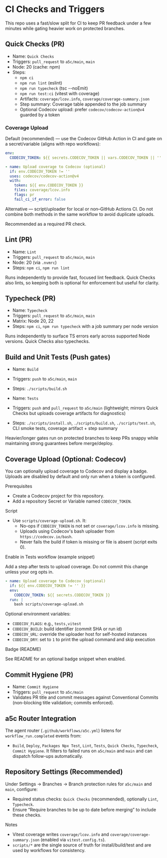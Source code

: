 # CI Checks and Triggers

This repo uses a fast/slow split for CI to keep PR feedback under a few minutes while gating heavier work on protected branches.

## Quick Checks (PR)

- Name: `Quick Checks`
- Triggers: `pull_request` to `a5c/main`, `main`
- Node: 20 (cache: npm)
- Steps:
  - `npm ci`
  - `npm run lint` (eslint)
  - `npm run typecheck` (tsc --noEmit)
  - `npm run test:ci` (vitest with coverage)
  - Artifacts: `coverage/lcov.info`, `coverage/coverage-summary.json`
  - Step summary: Coverage table appended to the job summary
  - Optional Codecov upload: prefer `codecov/codecov-action@v4` guarded by a token

### Coverage Upload

Default (recommended) — use the Codecov GitHub Action in CI and gate on a secret/variable (aligns with repo workflows):

```yaml
env:
  CODECOV_TOKEN: ${{ secrets.CODECOV_TOKEN || vars.CODECOV_TOKEN || '' }}

- name: Upload coverage to Codecov (optional)
  if: env.CODECOV_TOKEN != ''
  uses: codecov/codecov-action@v4
  with:
    token: ${{ env.CODECOV_TOKEN }}
    files: coverage/lcov.info
    flags: pr
    fail_ci_if_error: false
```

Alternative — script/uploader for local or non–GitHub Actions CI. Do not combine both methods in the same workflow to avoid duplicate uploads.

Recommended as a required PR check.

## Lint (PR)

- Name: `Lint`
- Triggers: `pull_request` to `a5c/main`, `main`
- Node: 20 (via `.nvmrc`)
- Steps: `npm ci`, `npm run lint`

Runs independently to provide fast, focused lint feedback. Quick Checks also lints, so keeping both is optional for enforcement but useful for clarity.

## Typecheck (PR)

- Name: `Typecheck`
- Triggers: `pull_request` to `a5c/main`, `main`
- Matrix: Node 20, 22
- Steps: `npm ci`, `npm run typecheck` with a job summary per node version

Runs independently to surface TS errors early across supported Node versions. Quick Checks also typechecks.

## Build and Unit Tests (Push gates)

- Name: `Build`
- Triggers: `push` to `a5c/main`, `main`
- Steps: `./scripts/build.sh`

- Name: `Tests`
- Triggers: `push` and `pull_request` to `a5c/main` (lightweight; mirrors Quick Checks but uploads coverage artifacts for diagnostics)
- Steps: `./scripts/install.sh`, `./scripts/build.sh`, `./scripts/test.sh`, CLI smoke tests, coverage artifact + step summary

Heavier/longer gates run on protected branches to keep PRs snappy while maintaining strong guarantees before merge/deploy.

## Coverage Upload (Optional: Codecov)

You can optionally upload coverage to Codecov and display a badge. Uploads are disabled by default and only run when a token is configured.

Prerequisites

- Create a Codecov project for this repository.
- Add a repository Secret or Variable named `CODECOV_TOKEN`.

Script

- Use `scripts/coverage-upload.sh`. It:
  - No-ops if `CODECOV_TOKEN` is not set or `coverage/lcov.info` is missing.
  - Uploads using Codecov's bash uploader from `https://codecov.io/bash`.
  - Never fails the build if token is missing or file is absent (script exits 0).

Enable in Tests workflow (example snippet)

Add a step after tests to upload coverage. Do not commit this change unless your org opts in.

```yaml
- name: Upload coverage to Codecov (optional)
  if: ${{ env.CODECOV_TOKEN != '' }}
  env:
    CODECOV_TOKEN: ${{ secrets.CODECOV_TOKEN }}
  run: |
    bash scripts/coverage-upload.sh
```

Optional environment variables:

- `CODECOV_FLAGS`: e.g., `tests,vitest`
- `CODECOV_BUILD`: build identifier (commit SHA or run id)
- `CODECOV_URL`: override the uploader host for self-hosted instances
- `CODECOV_DRY`: set to `1` to print the upload command and skip execution

Badge (README)

See README for an optional badge snippet when enabled.

## Commit Hygiene (PR)

- Name: `Commit Hygiene`
- Triggers: `pull_request` to `a5c/main`
- Validates PR title and commit messages against Conventional Commits (non-blocking title validation; commits enforced).

## a5c Router Integration

The agent router (`.github/workflows/a5c.yml`) listens for `workflow_run.completed` events from:

- `Build`, `Deploy`, `Packages Npx Test`, `Lint`, `Tests`, `Quick Checks`, `Typecheck`, `Commit Hygiene`.
  It filters to failed runs on `a5c/main` and `main` and can dispatch follow-ups automatically.

## Repository Settings (Recommended)

Under Settings → Branches → Branch protection rules for `a5c/main` and `main`, configure:

- Required status checks: `Quick Checks` (recommended), optionally `Lint`, `Typecheck`.
- Ensure “Require branches to be up to date before merging” to include these checks.

Notes

- Vitest coverage writes `coverage/lcov.info` and `coverage/coverage-summary.json` (enabled via `vitest.config.ts`).
- `scripts/*` are the single source of truth for install/build/test and are used by workflows for consistency.
